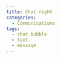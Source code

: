 ```yaml
---
title: Chat right
categories:
  - Communications
tags:
  - chat bubble
  - text
  - message
---
```

